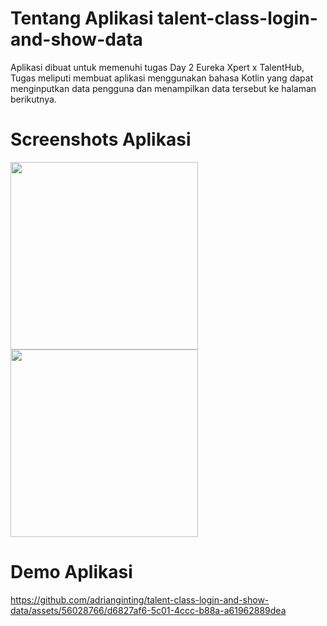 # Tentang Aplikasi talent-class-login-and-show-data
Aplikasi dibuat untuk memenuhi tugas Day 2 Eureka Xpert x TalentHub, Tugas meliputi membuat aplikasi menggunakan bahasa Kotlin yang dapat menginputkan data pengguna dan menampilkan data tersebut ke halaman berikutnya.

# Screenshots Aplikasi
<img src="https://github.com/adrianginting/talent-class-login-and-show-data/assets/56028766/86e7bb08-24e4-4b6b-8599-6c5d6d992a0d" width="300">
<img src="https://github.com/adrianginting/talent-class-login-and-show-data/assets/56028766/d2de34d6-36ae-4017-9b61-33ba4ff650ca" width="300">

# Demo Aplikasi
https://github.com/adrianginting/talent-class-login-and-show-data/assets/56028766/d6827af6-5c01-4ccc-b88a-a61962889dea

